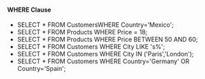 #### WHERE Clause
- SELECT * FROM CustomersWHERE Country='Mexico';
- SELECT * FROM Products WHERE Price = 18;
- SELECT * FROM Products WHERE Price BETWEEN 50 AND 60;
- SELECT * FROM Customers WHERE City LIKE 's%';
- SELECT * FROM Customers WHERE City IN ('Paris','London');
- SELECT * FROM Customers WHERE Country='Germany' OR Country='Spain';

